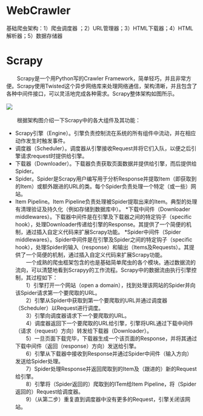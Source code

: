 # WebCrawler
基础爬虫架构：1）爬虫调度器 ；2）URL管理器；3）HTML下载器；4）HTML解析器；5）数据存储器 

# Scrapy
　　Scrapy是一个用Python写的Crawler Framework，简单轻巧，并且非常方便。Scrapy使用Twisted这个异步网络库来处理网络通信，架构清晰，并且包含了各种中间件接口，可以灵活地完成各种需求。Scrapy整体架构如图所示。<br><br>
![](https://github.com/PinoJoe/WebCrawler/img/Scrapy.png)<br><br>
　　根据架构图介绍一下Scrapy中的各大组件及其功能：
* Scrapy引擎（Engine）。引擎负责控制流在系统的所有组件中流动，并在相应动作发生时触发事件。
* 调度器（Scheduler）。调度器从引擎接收Request并将它们入队，以便之后引擎请求request时提供给引擎。
* 下载器（Downloader）。下载器负责获取页面数据并提供给引擎，而后提供给Spider。
* Spider。Spider是Scrapy用户编写用于分析Response并提取Item（即获取到的Item）或额外跟进的URL的类。每个Spider负责处理一个特定（或一些）网站。
* Item Pipeline。Item Pipeline负责处理被Spider提取出来的Item。典型的处理有清理验证及持久化（例如存储到数据库中）。
*下载中间件（Downloader middlewares）。下载器中间件是在引擎及下载器之间的特定钩子（specific hook），处理Downloader传递给引擎的Response。其提供了一个简便的机制，通过插入自定义代码来扩展Scrapy功能。
*Spider中间件（Spider middlewares）。Spider中间件是在引擎及Spider之间的特定钩子（specific hook），处理Spider的输入（response）和输出（Items及Requests）。其提供了一个简便的机制，通过插入自定义代码来扩展Scrapy功能。<br>
　　一个成熟的爬虫框架包含的也是基础简单爬虫的各个模块。通过数据流的流向，可以清楚地看到Scrapyy的工作流程。Scrapy中的数据流由执行引擎控制，其过程如下：<br>
　　1）引擎打开一个网站（open a domain），找到处理该网站的Spider并向该Spider请求第一个要爬取的URL。<br>
　　2）引擎从Spider中获取到第一个要爬取的URL并通过调度器（Scheduler）以Request进行调度。<br>
　　3）引擎向调度器请求下一个要爬取的URL。<br>
　　4）调度器返回下一个要爬取的URL给引擎，引擎将URL通过下载中间件（请求（request）方向）转发给下载器（Downloader）。<br>
　　5）一旦页面下载完毕，下载器生成一个该页面的Response，并将其通过下载中间件（返回（response）方向）发送给引擎。<br>
　　6）引擎从下载器中接收到Response并通过Spider中间件（输入方向）发送给Spider处理。<br>
　　7）Spider处理Response并返回爬取到的Item及（跟进的）新的Request给引擎。<br>
　　8）引擎将（Spider返回的）爬取到的ITem给Item Pipeline，将（Spider返回的）Request给调度器。<br>
　　9）（从第二步）重复直到调度器中没有更多的Request，引擎关闭该网站。
